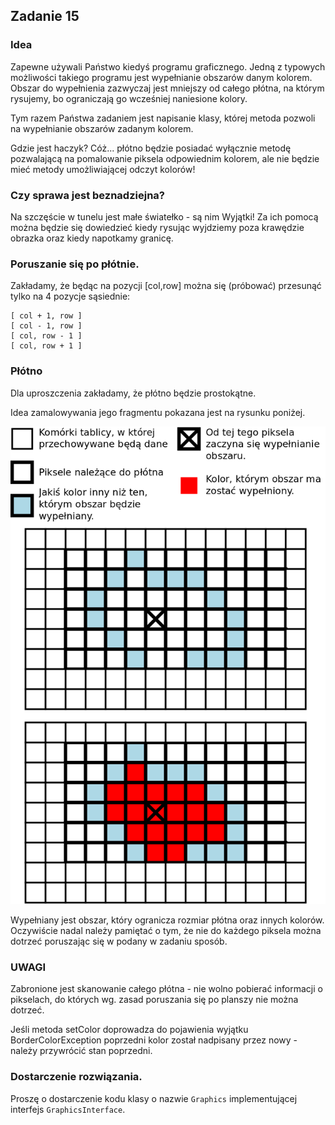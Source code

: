 ## Zadanie 15
### Idea
Zapewne używali Państwo kiedyś programu graficznego. Jedną z typowych możliwości takiego programu jest wypełnianie obszarów danym kolorem. Obszar do wypełnienia zazwyczaj jest mniejszy od całego płótna, na którym rysujemy, bo ograniczają go wcześniej naniesione kolory.

Tym razem Państwa zadaniem jest napisanie klasy, której metoda pozwoli na wypełnianie obszarów zadanym kolorem.

Gdzie jest haczyk? Cóż... płótno będzie posiadać wyłącznie metodę pozwalającą na pomalowanie piksela odpowiednim kolorem, ale nie będzie mieć metody umożliwiającej odczyt kolorów!

### Czy sprawa jest beznadziejna?
Na szczęście w tunelu jest małe światełko - są nim Wyjątki! Za ich pomocą można będzie się dowiedzieć kiedy rysując wyjdziemy poza krawędzie obrazka oraz kiedy napotkamy granicę.

### Poruszanie się po płótnie.
Zakładamy, że będąc na pozycji [col,row] można się (próbować) przesunąć tylko na 4 pozycje sąsiednie:

```
[ col + 1, row ]
[ col - 1, row ]
[ col, row - 1 ]
[ col, row + 1 ]
```

### Płótno
Dla uproszczenia zakładamy, że płótno będzie prostokątne.

Idea zamalowywania jego fragmentu pokazana jest na rysunku poniżej.

![img.png](img.png)

Wypełniany jest obszar, który ogranicza rozmiar płótna oraz innych kolorów. Oczywiście nadal należy pamiętać o tym, że nie do każdego piksela można dotrzeć poruszając się w podany w zadaniu sposób.

### UWAGI
Zabronione jest skanowanie całego płótna - nie wolno pobierać informacji o pikselach, do których wg. zasad poruszania się po planszy nie można dotrzeć.

Jeśli metoda setColor doprowadza do pojawienia wyjątku BorderColorException poprzedni kolor został nadpisany przez nowy - należy przywrócić stan poprzedni.

### Dostarczenie rozwiązania.
Proszę o dostarczenie kodu klasy o nazwie ```Graphics``` implementującej interfejs ```GraphicsInterface```.
